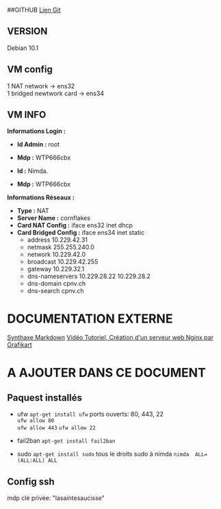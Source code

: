 
##GITHUB
[Lien Git](https://github.com/BergmannFlorian/webservunix)

## VERSION
Debian 10.1

## VM config
1 NAT network ->  ens32  
1 bridged newtwork card -> ens34

## VM INFO
__Informations Login :__

- __Id Admin :__ root
- __Mdp :__ WTP666cbx

- __Id :__ Nimda. 
- __Mdp :__ WTP666cbx

__Informations Réseaux :__
- __Type :__ NAT
- __Server Name :__ cornflakes
- __Card NAT Config :__ iface ens32 inet dhcp
- __Card Bridged Config :__ iface ens34 inet static
    - address 10.229.42.31
    - netmask 255.255.240.0
    - network 10.229.42.0
    - broadcast 10.229.42.255
    - gateway 10.229.32.1
    - dns-nameservers 10.229.28.22 10.229.28.2
    - dns-domain cpnv.ch
    - dns-search cpnv.ch

# DOCUMENTATION EXTERNE
[Synthaxe Markdown](https://markdown-it.github.io/)
[Vidéo Tutoriel, Création d'un serveur web Nginx par Grafikart](https://www.youtube.com/watch?v=cfJh8vdKuQU&list=PLjwdMgw5TTLUnvhOKLcpCG8ORQsfE7uB4)

# A AJOUTER DANS CE DOCUMENT
## Paquest installés
- ufw `apt-get install ufw`
    ports ouverts: 80, 443, 22  
    `ufw allow 80`  
    `ufw allow 443`
    `ufw allow 22`  

- fail2ban `apt-get install fail2ban`
- sudo `apt-get install sudo`
    tous le droits sudo à nimda `nimda  ALL=(ALL:ALL) ALL`


## Config ssh
mdp clé privée: "lasaintesaucisse"
